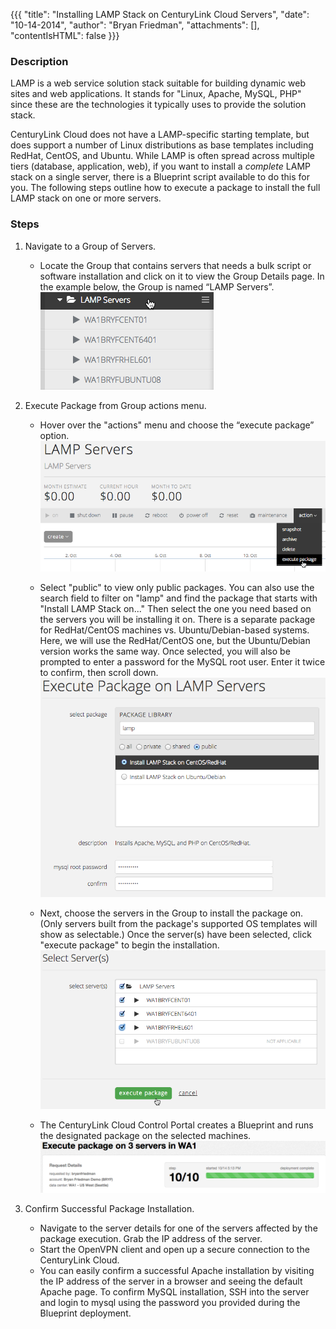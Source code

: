 {{{
  "title": "Installing LAMP Stack on CenturyLink Cloud Servers",
  "date": "10-14-2014",
  "author": "Bryan Friedman",
  "attachments": [],
  "contentIsHTML": false
}}}

### Description
LAMP is a web service solution stack suitable for building dynamic web sites and web applications. It stands for "Linux, Apache, MySQL, PHP" since these are the technologies it typically uses to provide the solution stack.

CenturyLink Cloud does not have a LAMP-specific starting template, but does support a number of Linux distributions as base templates including RedHat, CentOS, and Ubuntu. While LAMP is often spread across multiple tiers (database, application, web), if you want to install a *complete* LAMP stack on a single server, there is a Blueprint script available to do this for you. The following steps outline how to execute a package to install the full LAMP stack on one or more servers.

### Steps
1. Navigate to a Group of Servers.
   * Locate the Group that contains servers that needs a bulk script or software installation and click on it to view the Group Details page. In the example below, the Group is named “LAMP Servers”.
   ![Lamp Servers](../images/lamp-servers.png)

2. Execute Package from Group actions menu.
   * Hover over the "actions" menu and choose the “execute package” option.
   ![Lamp Exec Package](../images/lamp-exec-pkg.png)

   * Select "public" to view only public packages. You can also use the search field to filter on "lamp" and find the package that starts with "Install LAMP Stack on..." Then select the one you need based on the servers you will be installing it on. There is a separate package for RedHat/CentOS machines vs. Ubuntu/Debian-based systems. Here, we will use the RedHat/CentOS one, but the Ubuntu/Debian version works the same way. Once selected, you will also be prompted to enter a password for the MySQL root user. Enter it twice to confirm, then scroll down.
   ![Lamp Select Package](../images/lamp-select-pkg.png)

   * Next, choose the servers in the Group to install the package on. (Only servers built from the package's supported OS templates will show as selectable.) Once the server(s) have been selected, click "execute package" to begin the installation.
   ![Lamp Select Servers](../images/lamp-select-servers.png)

   * The CenturyLink Cloud Control Portal creates a Blueprint and runs the designated package on the selected machines.
   ![Lamp Queue](../images/lamp-queue.png)

3. Confirm Successful Package Installation.
   * Navigate to the server details for one of the servers affected by the package execution. Grab the IP address of the server.
   * Start the OpenVPN client and open up a secure connection to the CenturyLink Cloud.
   * You can easily confirm a successful Apache installation by visiting the IP address of the server in a browser and seeing the default Apache page. To confirm MySQL installation, SSH into the server and login to mysql using the password you provided during the Blueprint deployment.

